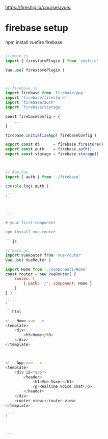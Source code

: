 


<https://fireship.io/courses/vue/>



# firebase setup

npm install vuefire firebase

```js

// main.js
import { firestorePlugin } from 'vuefire'

Vue.use( firestorePlugin )



// firebase.js
import firebase from 'firebase/app'
import 'firebase/firestore'
import 'firebase/auth'
import 'firebase/storage'

const firebaseConfig = {
	...
}

firebase.initializeApp( firebaseConfig )

export const db      = firebase.firestore()
export const auth    = firebase.auth()
export const storage = firebase.storage()



// App.vue
import { auth } from './firebase'

console.log( auth )

;```



---

# your first component

npm install vue-router

```js

// main.js
import VueRouter from 'vue-router'
Vue.use( VueRouter )

import Home from './components/Home'
const router = new VueRouter( {
	routes: [
		{ path: '/', component: Home }
	]
} )

;```

```html

<!-- Home.vue -->
<template>
	<div>
		<h3>Home</h3>
	</div>
</template>



<!-- App.vue -->
<template>
	<div id="app">
		<header>
			<h1>Vue Voxer</h1>
			<p>Realtime Voice Chat</p>
		</header>
	</div>
	<router-view></router-view>
</template>

;```



---


